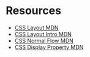 # Resources

- [CSS Layout MDN](https://developer.mozilla.org/en-US/docs/Learn/CSS/CSS_layout)
- [CSS Layout Intro MDN](https://developer.mozilla.org/en-US/docs/Learn/CSS/CSS_layout/Introduction)
- [CSS Normal Flow MDN](https://developer.mozilla.org/en-US/docs/Learn/CSS/CSS_layout/Normal_Flow)
- [CSS Display Property MDN](https://developer.mozilla.org/en-US/docs/Web/CSS/display)
